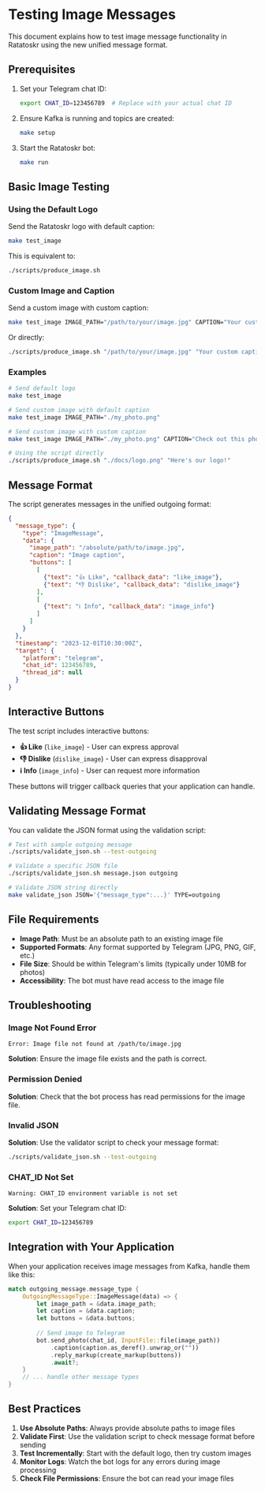# Testing Image Messages

This document explains how to test image message functionality in Ratatoskr using the new unified message format.

## Prerequisites

1. Set your Telegram chat ID:
   ```bash
   export CHAT_ID=123456789  # Replace with your actual chat ID
   ```

2. Ensure Kafka is running and topics are created:
   ```bash
   make setup
   ```

3. Start the Ratatoskr bot:
   ```bash
   make run
   ```

## Basic Image Testing

### Using the Default Logo

Send the Ratatoskr logo with default caption:
```bash
make test_image
```

This is equivalent to:
```bash
./scripts/produce_image.sh
```

### Custom Image and Caption

Send a custom image with custom caption:
```bash
make test_image IMAGE_PATH="/path/to/your/image.jpg" CAPTION="Your custom caption"
```

Or directly:
```bash
./scripts/produce_image.sh "/path/to/your/image.jpg" "Your custom caption"
```

### Examples

```bash
# Send default logo
make test_image

# Send custom image with default caption
make test_image IMAGE_PATH="./my_photo.png"

# Send custom image with custom caption
make test_image IMAGE_PATH="./my_photo.png" CAPTION="Check out this photo!"

# Using the script directly
./scripts/produce_image.sh "./docs/logo.png" "Here's our logo!"
```

## Message Format

The script generates messages in the unified outgoing format:

```json
{
  "message_type": {
    "type": "ImageMessage",
    "data": {
      "image_path": "/absolute/path/to/image.jpg",
      "caption": "Image caption",
      "buttons": [
        [
          {"text": "👍 Like", "callback_data": "like_image"},
          {"text": "👎 Dislike", "callback_data": "dislike_image"}
        ],
        [
          {"text": "ℹ️ Info", "callback_data": "image_info"}
        ]
      ]
    }
  },
  "timestamp": "2023-12-01T10:30:00Z",
  "target": {
    "platform": "telegram",
    "chat_id": 123456789,
    "thread_id": null
  }
}
```

## Interactive Buttons

The test script includes interactive buttons:
- **👍 Like** (`like_image`) - User can express approval
- **👎 Dislike** (`dislike_image`) - User can express disapproval  
- **ℹ️ Info** (`image_info`) - User can request more information

These buttons will trigger callback queries that your application can handle.

## Validating Message Format

You can validate the JSON format using the validation script:

```bash
# Test with sample outgoing message
./scripts/validate_json.sh --test-outgoing

# Validate a specific JSON file
./scripts/validate_json.sh message.json outgoing

# Validate JSON string directly
make validate_json JSON='{"message_type":...}' TYPE=outgoing
```

## File Requirements

- **Image Path**: Must be an absolute path to an existing image file
- **Supported Formats**: Any format supported by Telegram (JPG, PNG, GIF, etc.)
- **File Size**: Should be within Telegram's limits (typically under 10MB for photos)
- **Accessibility**: The bot must have read access to the image file

## Troubleshooting

### Image Not Found Error
```
Error: Image file not found at /path/to/image.jpg
```
**Solution**: Ensure the image file exists and the path is correct.

### Permission Denied
**Solution**: Check that the bot process has read permissions for the image file.

### Invalid JSON
**Solution**: Use the validator script to check your message format:
```bash
./scripts/validate_json.sh --test-outgoing
```

### CHAT_ID Not Set
```
Warning: CHAT_ID environment variable is not set
```
**Solution**: Set your Telegram chat ID:
```bash
export CHAT_ID=123456789
```

## Integration with Your Application

When your application receives image messages from Kafka, handle them like this:

```rust
match outgoing_message.message_type {
    OutgoingMessageType::ImageMessage(data) => {
        let image_path = &data.image_path;
        let caption = &data.caption;
        let buttons = &data.buttons;
        
        // Send image to Telegram
        bot.send_photo(chat_id, InputFile::file(image_path))
            .caption(caption.as_deref().unwrap_or(""))
            .reply_markup(create_markup(buttons))
            .await?;
    }
    // ... handle other message types
}
```

## Best Practices

1. **Use Absolute Paths**: Always provide absolute paths to image files
2. **Validate First**: Use the validation script to check message format before sending
3. **Test Incrementally**: Start with the default logo, then try custom images
4. **Monitor Logs**: Watch the bot logs for any errors during image processing
5. **Check File Permissions**: Ensure the bot can read your image files